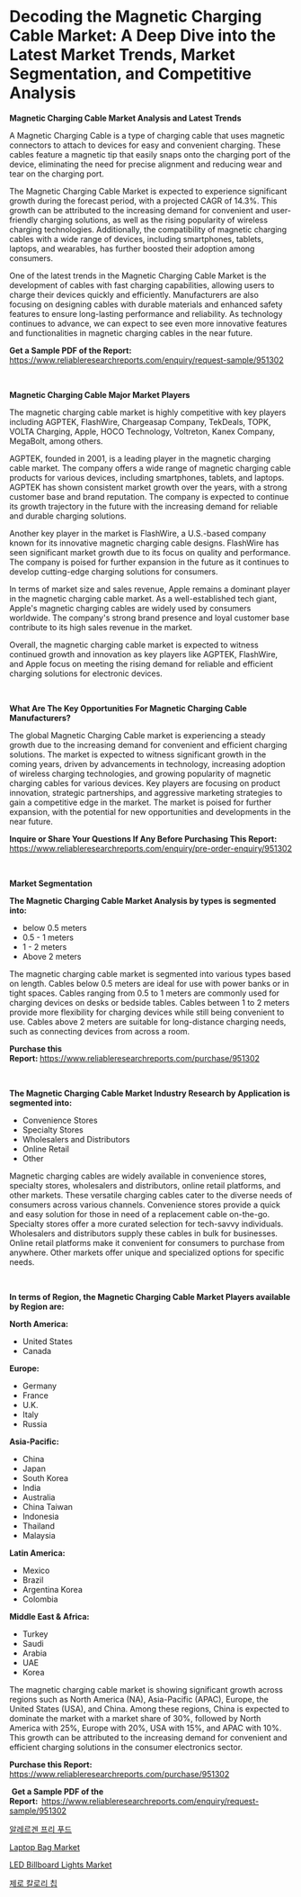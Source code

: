 <p><h1>Decoding the Magnetic Charging Cable Market: A Deep Dive into the Latest Market Trends, Market Segmentation, and Competitive Analysis</h1></p><p><strong>Magnetic Charging Cable Market Analysis and Latest Trends</strong></p>
<p><p>A Magnetic Charging Cable is a type of charging cable that uses magnetic connectors to attach to devices for easy and convenient charging. These cables feature a magnetic tip that easily snaps onto the charging port of the device, eliminating the need for precise alignment and reducing wear and tear on the charging port.</p><p>The Magnetic Charging Cable Market is expected to experience significant growth during the forecast period, with a projected CAGR of 14.3%. This growth can be attributed to the increasing demand for convenient and user-friendly charging solutions, as well as the rising popularity of wireless charging technologies. Additionally, the compatibility of magnetic charging cables with a wide range of devices, including smartphones, tablets, laptops, and wearables, has further boosted their adoption among consumers.</p><p>One of the latest trends in the Magnetic Charging Cable Market is the development of cables with fast charging capabilities, allowing users to charge their devices quickly and efficiently. Manufacturers are also focusing on designing cables with durable materials and enhanced safety features to ensure long-lasting performance and reliability. As technology continues to advance, we can expect to see even more innovative features and functionalities in magnetic charging cables in the near future.</p></p>
<p><strong>Get a Sample PDF of the Report:&nbsp;</strong> <a href="https://www.reliableresearchreports.com/enquiry/request-sample/951302">https://www.reliableresearchreports.com/enquiry/request-sample/951302</a></p>
<p>&nbsp;</p>
<p><strong>Magnetic Charging Cable Major Market Players</strong></p>
<p><p>The magnetic charging cable market is highly competitive with key players including AGPTEK, FlashWire, Chargeasap Company, TekDeals, TOPK, VOLTA Charging, Apple, HOCO Technology, Voltreton, Kanex Company, MegaBolt, among others.</p><p>AGPTEK, founded in 2001, is a leading player in the magnetic charging cable market. The company offers a wide range of magnetic charging cable products for various devices, including smartphones, tablets, and laptops. AGPTEK has shown consistent market growth over the years, with a strong customer base and brand reputation. The company is expected to continue its growth trajectory in the future with the increasing demand for reliable and durable charging solutions.</p><p>Another key player in the market is FlashWire, a U.S.-based company known for its innovative magnetic charging cable designs. FlashWire has seen significant market growth due to its focus on quality and performance. The company is poised for further expansion in the future as it continues to develop cutting-edge charging solutions for consumers.</p><p>In terms of market size and sales revenue, Apple remains a dominant player in the magnetic charging cable market. As a well-established tech giant, Apple's magnetic charging cables are widely used by consumers worldwide. The company's strong brand presence and loyal customer base contribute to its high sales revenue in the market.</p><p>Overall, the magnetic charging cable market is expected to witness continued growth and innovation as key players like AGPTEK, FlashWire, and Apple focus on meeting the rising demand for reliable and efficient charging solutions for electronic devices.</p></p>
<p>&nbsp;</p>
<p><strong>What Are The Key Opportunities For Magnetic Charging Cable Manufacturers?</strong></p>
<p><p>The global Magnetic Charging Cable market is experiencing a steady growth due to the increasing demand for convenient and efficient charging solutions. The market is expected to witness significant growth in the coming years, driven by advancements in technology, increasing adoption of wireless charging technologies, and growing popularity of magnetic charging cables for various devices. Key players are focusing on product innovation, strategic partnerships, and aggressive marketing strategies to gain a competitive edge in the market. The market is poised for further expansion, with the potential for new opportunities and developments in the near future.</p></p>
<p><strong>Inquire or Share Your Questions If Any Before Purchasing This Report:</strong> <a href="https://www.reliableresearchreports.com/enquiry/pre-order-enquiry/951302">https://www.reliableresearchreports.com/enquiry/pre-order-enquiry/951302</a></p>
<p>&nbsp;</p>
<p><strong>Market Segmentation</strong></p>
<p><strong>The Magnetic Charging Cable Market Analysis by types is segmented into:</strong></p>
<p><ul><li>below 0.5 meters</li><li>0.5 - 1 meters</li><li>1 - 2 meters</li><li>Above 2 meters</li></ul></p>
<p><p>The magnetic charging cable market is segmented into various types based on length. Cables below 0.5 meters are ideal for use with power banks or in tight spaces. Cables ranging from 0.5 to 1 meters are commonly used for charging devices on desks or bedside tables. Cables between 1 to 2 meters provide more flexibility for charging devices while still being convenient to use. Cables above 2 meters are suitable for long-distance charging needs, such as connecting devices from across a room.</p></p>
<p><strong>Purchase this Report:&nbsp;</strong><a href="https://www.reliableresearchreports.com/purchase/951302">https://www.reliableresearchreports.com/purchase/951302</a></p>
<p>&nbsp;</p>
<p><strong>The Magnetic Charging Cable Market Industry Research by Application is segmented into:</strong></p>
<p><ul><li>Convenience Stores</li><li>Specialty Stores</li><li>Wholesalers and Distributors</li><li>Online Retail</li><li>Other</li></ul></p>
<p><p>Magnetic charging cables are widely available in convenience stores, specialty stores, wholesalers and distributors, online retail platforms, and other markets. These versatile charging cables cater to the diverse needs of consumers across various channels. Convenience stores provide a quick and easy solution for those in need of a replacement cable on-the-go. Specialty stores offer a more curated selection for tech-savvy individuals. Wholesalers and distributors supply these cables in bulk for businesses. Online retail platforms make it convenient for consumers to purchase from anywhere. Other markets offer unique and specialized options for specific needs.</p></p>
<p>&nbsp;</p>
<p><strong>In terms of Region, the Magnetic Charging Cable Market Players available by Region are:</strong></p>
<p>
    <p> <strong> North America: </strong>
        <ul>
            <li>United States</li>
            <li>Canada</li>
        </ul>
        </p> 
    <p> <strong> Europe: </strong>
        <ul>
            <li>Germany</li>
            <li>France</li>
            <li>U.K.</li>
            <li>Italy</li>
            <li>Russia</li>
        </ul>
        </p> 
    <p> <strong> Asia-Pacific: </strong>
        <ul>
            <li>China</li>
            <li>Japan</li>
            <li>South Korea</li>
            <li>India</li>
            <li>Australia</li>
            <li>China Taiwan</li>
            <li>Indonesia</li>
            <li>Thailand</li>
            <li>Malaysia</li>
        </ul>
        </p> 
    <p> <strong> Latin America: </strong>
        <ul>
            <li>Mexico</li>
            <li>Brazil</li>
            <li>Argentina Korea</li>
            <li>Colombia</li>
        </ul>
        </p> 
    <p> <strong> Middle East & Africa: </strong>
        <ul>
            <li>Turkey</li>
            <li>Saudi</li>
            <li>Arabia</li>
            <li>UAE</li>
            <li>Korea</li>
        </ul>
    </p>
    </p>
<p><p>The magnetic charging cable market is showing significant growth across regions such as North America (NA), Asia-Pacific (APAC), Europe, the United States (USA), and China. Among these regions, China is expected to dominate the market with a market share of 30%, followed by North America with 25%, Europe with 20%, USA with 15%, and APAC with 10%. This growth can be attributed to the increasing demand for convenient and efficient charging solutions in the consumer electronics sector.</p></p>
<p><strong>Purchase this Report: </strong><a href="https://www.reliableresearchreports.com/purchase/951302">https://www.reliableresearchreports.com/purchase/951302</a></p>
<p>&nbsp;<strong>Get a Sample PDF of the Report:&nbsp;&nbsp;</strong><a href="https://www.reliableresearchreports.com/enquiry/request-sample/951302">https://www.reliableresearchreports.com/enquiry/request-sample/951302</a></p>
<p><strong></strong></p>
<p><p><a href="https://github.com/lkwggful07722/Market-Research-Report-List-1/blob/main/66424812008.md">알레르겐 프리 푸드</a></p><p><a href="https://github.com/Glendatilghmankmgz0rbhwpy/Market-Research-Report-List-1/blob/main/laptop-bag-market.md">Laptop Bag Market</a></p><p><a href="https://github.com/dx0328/Market-Research-Report-List-1/blob/main/led-billboard-lights-market.md">LED Billboard Lights Market</a></p><p><a href="https://github.com/lkwggful07722/Market-Research-Report-List-1/blob/main/68491862007.md">제로 칼로리 칩</a></p></p>